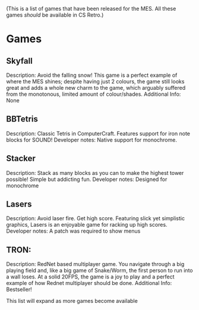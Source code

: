 (This is a list of games that have been released for the MES. All these games *should* be available in CS Retro.)

# Games


## Skyfall

Description: Avoid the falling snow! This game is a perfect example of where the MES shines; despite having just 2 colours, the game still looks great and adds a whole new charm to the game, which arguably suffered from the monotonous, limited amount of colour/shades.
Additional Info: None


## BBTetris

Description: Classic Tetris in ComputerCraft. Features support for iron note blocks for SOUND!
Developer notes: Native support for monochrome.


## Stacker

Description: Stack as many blocks as you can to make the highest tower possible! Simple but addicting fun.
Developer notes: Designed for monochrome


## Lasers

Description: Avoid laser fire. Get high score. Featuring slick yet simplistic graphics, Lasers is an enjoyable game for racking up high scores.
Developer notes: A patch was required to show menus


## TRON:

Description: RedNet based multiplayer game. You navigate through a big playing field and, like a big game of Snake/Worm, the first person to run into a wall loses. At a solid 20FPS, the game is a joy to play and a perfect example of how Rednet multiplayer should be done.
Additional Info: Bestseller!



This list will expand as more games become available
